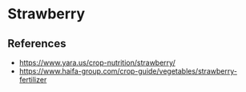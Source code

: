 # Strawberry

## References

* https://www.yara.us/crop-nutrition/strawberry/
* https://www.haifa-group.com/crop-guide/vegetables/strawberry-fertilizer

